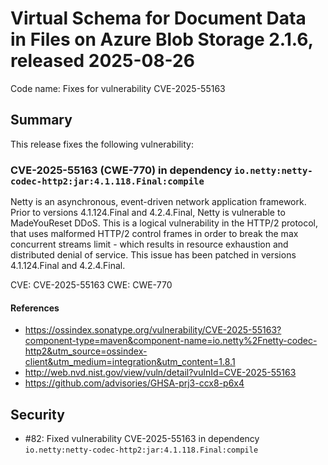 # Virtual Schema for Document Data in Files on Azure Blob Storage 2.1.6, released 2025-08-26

Code name: Fixes for vulnerability CVE-2025-55163

## Summary

This release fixes the following vulnerability:

### CVE-2025-55163 (CWE-770) in dependency `io.netty:netty-codec-http2:jar:4.1.118.Final:compile`

Netty is an asynchronous, event-driven network application framework. Prior to versions 4.1.124.Final and 4.2.4.Final, Netty is vulnerable to MadeYouReset DDoS. This is a logical vulnerability in the HTTP/2 protocol, that uses malformed HTTP/2 control frames in order to break the max concurrent streams limit - which results in resource exhaustion and distributed denial of service. This issue has been patched in versions 4.1.124.Final and 4.2.4.Final.

CVE: CVE-2025-55163
CWE: CWE-770

#### References

- https://ossindex.sonatype.org/vulnerability/CVE-2025-55163?component-type=maven&component-name=io.netty%2Fnetty-codec-http2&utm_source=ossindex-client&utm_medium=integration&utm_content=1.8.1
- http://web.nvd.nist.gov/view/vuln/detail?vulnId=CVE-2025-55163
- https://github.com/advisories/GHSA-prj3-ccx8-p6x4

## Security

* #82: Fixed vulnerability CVE-2025-55163 in dependency `io.netty:netty-codec-http2:jar:4.1.118.Final:compile`

